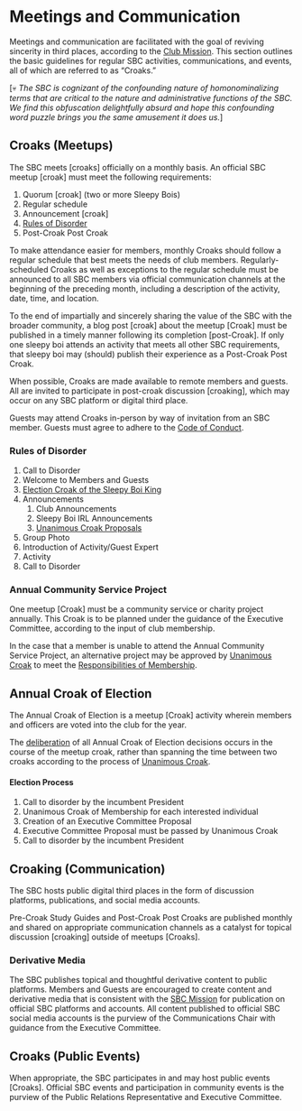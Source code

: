 # Meetings and Communication

Meetings and communication are facilitated with the goal of reviving sincerity in third places, according to the [Club Mission](mission-statement.md). This section outlines the basic guidelines for regular SBC activities, communications, and events, all of which are referred to as “Croaks.”

\[💀 _The SBC is cognizant of the confounding nature of homonominalizing terms that are critical to the nature and administrative functions of the SBC. We find this obfuscation delightfully absurd and hope this confounding word puzzle brings you the same amusement it does us._]

## Croaks (Meetups)

The SBC meets \[croaks] officially on a monthly basis. An official SBC meetup \[croak] must meet the following requirements:

1. Quorum \[croak] (two or more Sleepy Bois)
2. Regular schedule
3. Announcement \[croak]
4. [Rules of Disorder](meetings-and-communication.md#rules-of-disorder)
5. Post-Croak Post Croak

To make attendance easier for members, monthly Croaks should follow a regular schedule that best meets the needs of club members. Regularly-scheduled Croaks as well as exceptions to the regular schedule must be announced to all SBC members via official communication channels at the beginning of the preceding month, including a description of the activity, date, time, and location.

To the end of impartially and sincerely sharing the value of the SBC with the broader community, a blog post \[croak] about the meetup \[Croak] must be published in a timely manner following its completion \[post-Croak]. If only one sleepy boi attends an activity that meets all other SBC requirements, that sleepy boi may (should) publish their experience as a Post-Croak Post Croak.

When possible, Croaks are made available to remote members and guests. All are invited to participate in post-croak discussion \[croaking], which may occur on any SBC platform or digital third place.

Guests may attend Croaks in-person by way of invitation from an SBC member. Guests must agree to adhere to the [Code of Conduct](code-of-conduct.md).

### Rules of Disorder

1. Call to Disorder
2. Welcome to Members and Guests
3. [Election Croak of the Sleepy Boi King](decision-making-process.md#election-croak-of-the-sleepy-boi-king)
4. Announcements
   1. Club Announcements
   2. Sleepy Boi IRL Announcements
   3. [Unanimous Croak Proposals](decision-making-process.md#proposals)
5. Group Photo
6. Introduction of Activity/Guest Expert
7. Activity
8. Call to Disorder

### Annual Community Service Project

One meetup \[Croak] must be a community service or charity project annually. This Croak is to be planned under the guidance of the Executive Committee, according to the input of club membership.

In the case that a member is unable to attend the Annual Community Service Project, an alternative project may be approved by [Unanimous Croak](decision-making-process.md#unanimous-croak) to meet the [Responsibilities of Membership](membership-criteria-and-responsibilities.md#responsibilities-of-membership).

## Annual Croak of Election

The Annual Croak of Election is a meetup \[Croak] activity wherein members and officers are voted into the club for the year.

The [deliberation](decision-making-process.md#deliberation-and-timeline) of all Annual Croak of Election decisions occurs in the course of the meetup croak, rather than spanning the time between two croaks according to the process of [Unanimous Croak](decision-making-process.md#unanimous-croak).

#### Election Process

1. Call to disorder by the incumbent President
2. Unanimous Croak of Membership for each interested individual
3. Creation of an Executive Committee Proposal
4. Executive Committee Proposal must be passed by Unanimous Croak
5. Call to disorder by the incumbent President

## Croaking (Communication)

The SBC hosts public digital third places in the form of discussion platforms, publications, and social media accounts.

Pre-Croak Study Guides and Post-Croak Post Croaks are published monthly and shared on appropriate communication channels as a catalyst for topical discussion \[croaking] outside of meetups \[Croaks].

### Derivative Media

The SBC publishes topical and thoughtful derivative content to public platforms. Members and Guests are encouraged to create content and derivative media that is consistent with the [SBC Mission](mission-statement.md) for publication on official SBC platforms and accounts. All content published to official SBC social media accounts is the purview of the Communications Chair with guidance from the Executive Committee.

## Croaks (Public Events)

When appropriate, the SBC participates in and may host public events \[Croaks]. Official SBC events and participation in community events is the purview of the Public Relations Representative and Executive Committee.
